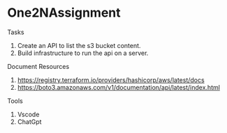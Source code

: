 # One2NAssignment
Tasks
1. Create an API to list the s3 bucket content.
2. Build infrastructure to run the api on a server.

Document Resources
1. https://registry.terraform.io/providers/hashicorp/aws/latest/docs
2. https://boto3.amazonaws.com/v1/documentation/api/latest/index.html

Tools
1. Vscode
2. ChatGpt
